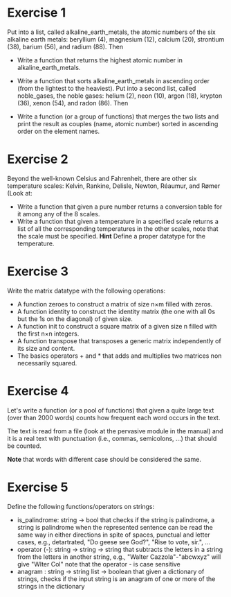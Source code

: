# Exercise 1
Put into a list, called alkaline_earth_metals, the atomic numbers of the six alkaline earth metals: beryllium (4), magnesium (12), calcium (20), strontium (38), barium (56), and radium (88). Then

- Write a function that returns the highest atomic number in alkaline_earth_metals.
- Write a function that sorts alkaline_earth_metals in ascending order (from the lightest to the heaviest).
Put into a second list, called noble_gases, the noble gases: helium (2), neon (10), argon (18), krypton (36), xenon (54), and radon (86). Then

- Write a function (or a group of functions) that merges the two lists and print the result as couples (name, atomic number) sorted in ascending order on the element names.

# Exercise 2

Beyond the well-known Celsius and Fahrenheit, there are other six temperature scales: Kelvin, Rankine, Delisle, Newton, Réaumur, and Rømer (Look at:

- Write a function that given a pure number returns a conversion table for it among any of the 8 scales.
- Write a function that given a temperature in a specified scale returns a list of all the corresponding temperatures in the other scales, note that the scale must be specified.
**Hint** Define a proper datatype for the temperature.

# Exercise 3
Write the matrix datatype with the following operations:

- A function zeroes to construct a matrix of size n×m filled with zeros.
- A function identity to construct the identity matrix (the one with all 0s but the 1s on the diagonal) of given size.
- A function init to construct a square matrix of a given size n filled with the first n×n integers.
- A function transpose that transposes a generic matrix independently of its size and content.
- The basics operators + and * that adds and multiplies two matrices non necessarily squared.

# Exercise 4

Let's write a function (or a pool of functions) that given a quite large text (over than 2000 words) counts how frequent each word occurs in the text.

The text is read from a file (look at the pervasive module in the manual) and it is a real text with punctuation (i.e., commas, semicolons, ...) that should be counted.

**Note** that words with different case should be considered the same.

# Exercise 5

Define the following functions/operators on strings:

- is_palindrome: string → bool that checks if the string is palindrome, a string is palindrome when the represented sentence can be read the same way in either directions in spite of spaces, punctual and letter cases, e.g., detartrated, "Do geese see God?", "Rise to vote, sir.", ...
- operator (-): string → string → string that subtracts the letters in a string from the letters in another string, e.g., "Walter Cazzola"-"abcwxyz" will give "Wlter Col" note that the operator - is case sensitive
- anagram : string → string list → boolean that given a dictionary of strings, checks if the input string is an anagram of one or more of the strings in the dictionary

